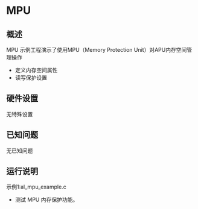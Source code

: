 # MPU

## 概述

MPU 示例工程演示了使用MPU（Memory Protection Unit）对APU内存空间管理操作
- 定义内存空间属性
- 读写保护设置

## 硬件设置

无特殊设置

## 已知问题

无已知问题

## 运行说明

示例1:al_mpu_example.c
- 测试 MPU 内存保护功能。

